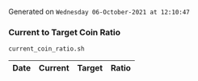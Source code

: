 Generated on `Wednesday 06-October-2021 at 12:10:47`

### Current to Target Coin Ratio
`current_coin_ratio.sh`

Date|Current|Target|Ratio
---|---|---|---
